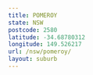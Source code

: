 ```yaml
---
title: POMEROY
state: NSW
postcode: 2580
latitude: -34.68780312
longitude: 149.526217
url: /nsw/pomeroy/
layout: suburb
---
```

